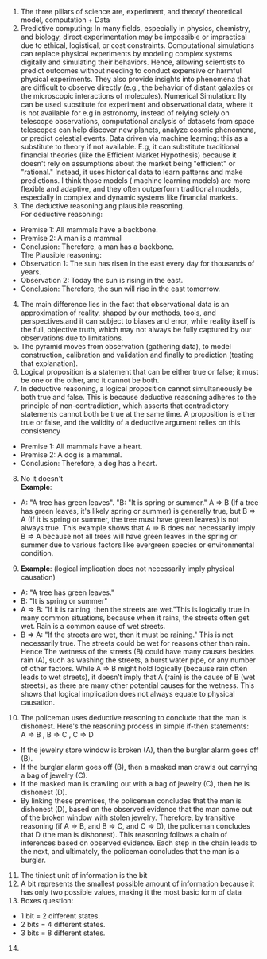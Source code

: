 1)  The three pillars of science are, experiment, and theory/ theoretical model, computation + Data
2)  Predictive computing: In many fields, especially in physics, chemistry, and biology, direct experimentation may be impossible or impractical due to ethical, logistical, or cost constraints. Computational simulations can replace physical experiments by modeling complex systems digitally and simulating their behaviors. Hence, allowing scientists to predict outcomes without needing to conduct expensive or harmful physical experiments. They also provide insights into phenomena that are difficult to observe directly (e.g., the behavior of distant galaxies or the microscopic interactions of molecules).
Numerical Simulation: Ity can be used substitute for experiment and observational data, where it is not available for e.g in astronomy, instead of relying solely on telescope observations, computational analysis of datasets from space telescopes can help discover new planets, analyze cosmic phenomena, or predict celestial events.
Data driven via machine learning: this as a substitute to theory if not available. E.g, it can substitute traditional financial theories (like the Efficient Market Hypothesis) because it doesn't rely on assumptions about the market being "efficient" or "rational." Instead, it uses historical data to learn patterns and make predictions. I think those models ( machine learning models) are more flexible and adaptive, and they often outperform traditional models, especially in complex and dynamic systems like financial markets.
3) The deductive reasoning ang plausible reasoning.  
   For deductive reasoning:  
+   Premise 1: All mammals have a backbone.  
+    Premise 2: A man is a mammal  
+    Conclusion: Therefore, a man has a backbone.  
   The Plausible reasoning:  
+    Observation 1: The sun has risen in the east every day for thousands of years.
+    Observation 2: Today the sun is rising in the east.
+    Conclusion: Therefore, the sun will rise in the east tomorrow.  
4)  The main difference lies in the fact that observational data is an approximation of reality, shaped by our methods, tools, and perspectives,and it can subject to biases and error, while reality itself is the full, objective truth, which may not always be fully captured by our observations due to limitations.
5) The pyramid moves from observation (gathering data), to model construction, calibration and validation and finally to prediction (testing that explanation).    
6) Logical proposition is a statement that can be either true or false; it must be one or the other, and it cannot be both.
7) In deductive reasoning, a logical proposition cannot simultaneously be both true and false. This is because deductive reasoning adheres to the principle of non-contradiction, which asserts that contradictory statements cannot both be true at the same time. A proposition is either true or false, and the validity of a deductive argument relies on this consistency
+  Premise 1: All mammals have a heart.
+  Premise 2: A dog is a mammal.
+  Conclusion: Therefore, a dog has a heart.  
  8) No it doesn't  
    **Example**:
   +  A: "A tree has green leaves". "B: "It is spring or summer."  A ⇒ B (If a tree has green leaves, it's likely spring or summer) is generally true, but B ⇒ A (If it is spring or summer, the tree must have green leaves) is not always true. This example shows that A ⇒ B does not necessarily imply B ⇒ A because not all trees will have green leaves in the spring or summer due to various factors like evergreen species or environmental condition.   
9) **Example**: (logical implication does not necessarily imply physical causation)
+ A: "A tree has green leaves."  
+ B: "It is spring or summer"  
+ A ⇒ B: "If it is raining, then the streets are wet."This is logically true in many common situations, because when it rains, the streets often get wet. Rain is a common cause of wet streets.
+ B ⇒ A: "If the streets are wet, then it must be raining."
This is not necessarily true. The streets could be wet for reasons other than rain. Hence The wetness of the streets (B) could have many causes besides rain (A), such as washing the streets, a burst water pipe, or any number of other factors. While A ⇒ B might hold logically (because rain often leads to wet streets), it doesn’t imply that A (rain) is the cause of B (wet streets), as there are many other potential causes for the wetness. This shows that logical implication does not always equate to physical causation.  
10) The policeman uses deductive reasoning to conclude that the man is dishonest. Here's the reasoning process in simple if-then statements:  
  A ⇒ B ,  B ⇒ C , C ⇒ D
+ If the jewelry store window is broken (A), then the burglar alarm goes off (B).
+ If the burglar alarm goes off (B), then a masked man crawls out carrying a bag of jewelry (C).
+ If the masked man is crawling out with a bag of jewelry (C), then he is dishonest (D).
+ By linking these premises, the policeman concludes that the man is dishonest (D), based on the observed evidence that the man came out of the broken window with stolen jewelry. Therefore, by transitive reasoning (if A ⇒ B, and B ⇒ C, and C ⇒ D), the policeman concludes that D (the man is dishonest). This reasoning follows a chain of inferences based on observed evidence. Each step in the chain leads to the next, and ultimately, the policeman concludes that the man is a burglar.  
11) The tiniest unit of information is the bit  
12) A bit represents the smallest possible amount of information because it has only two possible values, making it the most basic form of data  
13) Boxes question:  
+ 1 bit = 2 different states.
+ 2 bits = 4 different states.
+ 3 bits = 8 different states.
14) 
